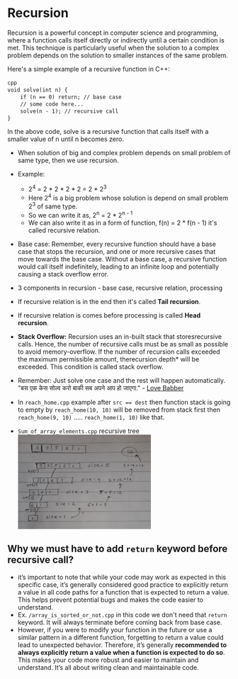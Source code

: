 # Recursion

Recursion is a powerful concept in computer science and programming, where a function calls itself directly or indirectly until a certain condition is met. This technique is particularly useful when the solution to a complex problem depends on the solution to smaller instances of the same problem.

Here's a simple example of a recursive function in C++:

```
cpp
void solve(int n) {
    if (n == 0) return; // base case
    // some code here...
    solve(n - 1); // recursive call
}
```
In the above code, solve is a recursive function that calls itself with a smaller value of n until n becomes zero.

- When solution of big and complex problem depends on small problem of same type, then we use recursion.
- Example: 
    - 2<sup>4</sup> = 2 * 2 * 2 * 2 = 2 * 2<sup>3</sup>
    - Here 2<sup>4</sup> is a big problem whose solution is depend on small problem 2<sup>3</sup> of same type.
    - So we can write it as, 2<sup>n</sup> = 2 * 2<sup>n - 1</sup>
    - We can also write it as in a form of function, f(n) = 2 * f(n - 1) it's called recursive relation.
- Base case: Remember, every recursive function should have a base case that stops the recursion, and one or more recursive cases that move towards the base case. Without a base case, a recursive function would call itself indefinitely, leading to an infinite loop and potentially causing a stack overflow error.

- 3 components in recursion - base case, recursive relation, processing
- If recursive relation is in the end then it's called **Tail recursion**.
- If recursive relation is comes before processing is called **Head recursion**.
- **Stack Overflow:** Recursion uses an in-built stack that storesrecursive calls. Hence, the number of recursive calls must be as small as possible to avoid memory-overflow. If the number of recursion calls exceeded the maximum permissible amount, therecursion depth* will be exceeded. This condition is called stack overflow.

- Remember: Just solve one case and the rest will happen automatically. 
"बस एक केस सोल्व करो बाकी सब अपने आप हो जाएगा." - <a href="https://youtu.be/zg8Y1oE4qYQ?si=WLbLKLG8v2wZ9MYw&t=251">Love Babber</a>
- In `reach_home.cpp` example after `src == dest` then function stack is going to empty by `reach_home(10, 10)` will be removed from stack first then `reach_home(9, 10)` ..... `reach_home(1, 10)` like that.

- `Sum_of_array_elements.cpp` recursive tree
    <img src="/Recursion/sum of array elements.jpg" width=300 />


## Why we must have to add `return` keyword before recursive call?
- it’s important to note that while your code may work as expected in this specific case, it’s generally considered good practice to explicitly return a value in all code paths for a function that is expected to return a value. This helps prevent potential bugs and makes the code easier to understand.
- Ex. `/array_is_sorted_or_not.cpp` in this code we don't need that `return` keyword. It will always terminate before coming back from base case. 
- However, if you were to modify your function in the future or use a similar pattern in a different function, forgetting to return a value could lead to unexpected behavior. Therefore, it’s generally **recommended to always explicitly return a value when a function is expected to do so**. This makes your code more robust and easier to maintain and understand. It’s all about writing clean and maintainable code. 


